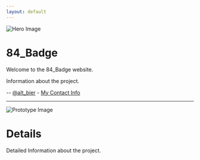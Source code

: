```yaml
---
layout: default
---
```


![Hero Image](Hero.gif)

# 84_Badge

Welcome to the 84_Badge website.

Information about the project.

-- [@alt_bier](https://twitter.com/alt_bier)  - [My Contact Info](https://gowen.net/about)

---

![Prototype Image](Proto.gif)

# Details

Detailed Information about the project.
